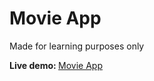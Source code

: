 # Movie App

Made for learning purposes only

<b>Live demo: </b>
[Movie App](http://damian-balas.github.io/movie-app/)